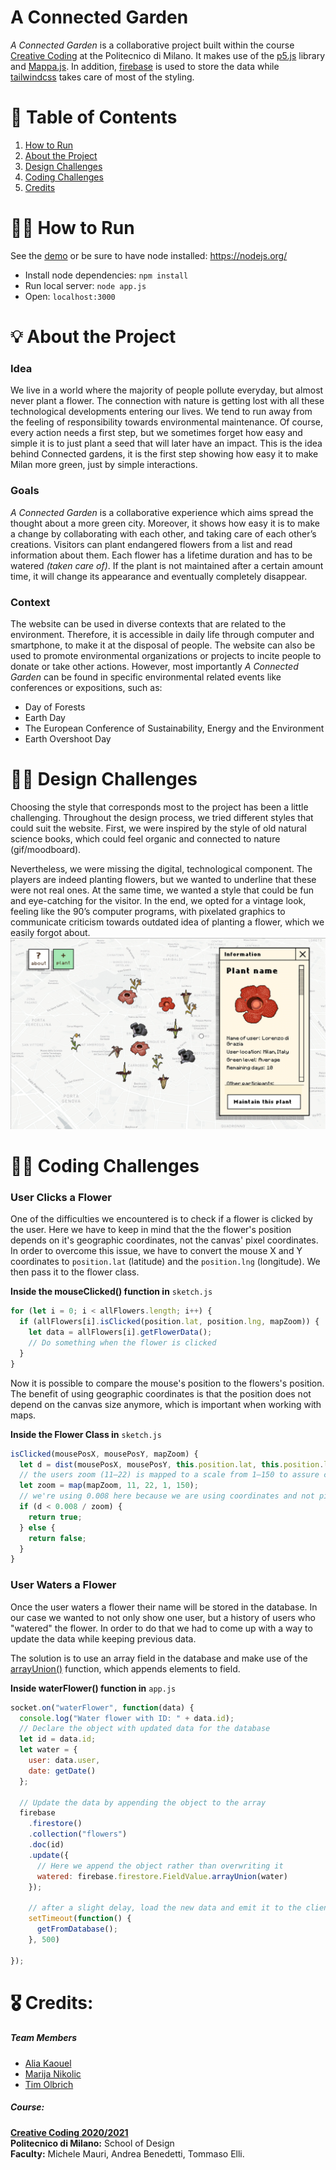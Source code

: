 # A Connected Garden
*A Connected Garden* is a collaborative project built within the course [Creative Coding](https://drawwithcode.github.io/2020/) at the Politecnico di Milano. It makes use of the [p5.js](https://p5js.org) library and [Mappa.js](https://mappa.js.org). In addition, [firebase](https://mappa.js.org) is used to store the data while [tailwindcss](https://github.com/tailwindlabs/tailwindcss) takes care of most of the styling.

# :compass: Table of Contents
1. [How to Run](#how-to-run)
2. [About the Project](#about-the-project)
3. [Design Challenges](#design-challenges)
4. [Coding Challenges](#coding-challenges)
5. [Credits](#credits)

# :running_woman: How to Run
See the [demo](https://a-connected-garden.herokuapp.com) or
be sure to have node installed: https://nodejs.org/
* Install node dependencies: `npm install`
* Run local server: `node app.js`
* Open: `localhost:3000`

# :bulb: About the Project

### Idea
We live in a world where the majority of people pollute everyday, but almost never plant a flower. The connection with nature is getting lost with all these technological developments entering our lives.
We tend to run away from the feeling of responsibility towards environmental maintenance. Of course, every action needs a first step, but we sometimes forget how easy and simple it is to just plant a seed that will later have an impact.
This is the idea behind Connected gardens, it is the first step showing how easy it to make Milan more green, just by simple interactions.

### Goals
*A Connected Garden* is a collaborative experience which aims spread the thought about a more green city. Moreover, it shows how easy it is to make a change by collaborating with each other, and taking care of each other’s creations.
Visitors can plant endangered flowers from a list and read information about them. Each flower has a lifetime duration and has to be watered *(taken care of)*. If the plant is not maintained after a certain amount time, it will change its appearance and eventually completely disappear.

### Context
The website can be used in diverse contexts that are related to the environment. Therefore, it is accessible in daily life through computer and smartphone, to make it at the disposal of people. The website can also be used to promote environmental organizations or projects to incite people to donate or take other actions. However, most importantly *A Connected Garden* can be found in specific environmental related events like conferences or expositions, such as:  <br>
* Day of Forests
* Earth Day
* The European Conference of Sustainability, Energy and the Environment
* Earth Overshoot Day

# :artist: Design Challenges

Choosing the style that corresponds most to the project has been a little challenging. Throughout the design process, we tried different styles that could suit the website. First, we were inspired by the style of old natural science books, which could feel organic and connected to nature (gif/moodboard).

Nevertheless, we were missing the digital, technological component. The players are indeed planting flowers, but we wanted to underline that these were not real ones. At the same time, we wanted a style that could be fun and eye-catching for the visitor. In the end, we opted for a vintage look, feeling like the 90’s computer programs, with pixelated graphics to communicate criticism towards outdated idea of planting a flower, which we easily forgot about.
  <img src="public/images/designprocess.gif"/>

# :technologist: Coding Challenges

### User Clicks a Flower
One of the difficulties we encountered is to check if a flower is clicked by the user. Here we have to keep in mind that the the flower's position depends on it's geographic coordinates, not the canvas' pixel coordinates. In order to overcome this issue, we have to convert the mouse X and Y coordinates to `position.lat` (latitude) and the `position.lng` (longitude). We then pass it to the flower class.

**Inside the mouseClicked() function in** `sketch.js`
```javascript
for (let i = 0; i < allFlowers.length; i++) {
  if (allFlowers[i].isClicked(position.lat, position.lng, mapZoom)) {
    let data = allFlowers[i].getFlowerData();
    // Do something when the flower is clicked
  }
}
```

Now it is possible to compare the mouse's position to the flowers's position. The benefit of using geographic coordinates is that the position does not depend on the canvas size anymore, which is important when working with maps.

**Inside the Flower Class in** `sketch.js`
```javascript
isClicked(mousePosX, mousePosY, mapZoom) {
  let d = dist(mousePosX, mousePosY, this.position.lat, this.position.lng);
  // the users zoom (11–22) is mapped to a scale from 1–150 to assure click accuracy on all zoom levels
  let zoom = map(mapZoom, 11, 22, 1, 150);
  // we're using 0.008 here because we are using coordinates and not pixels
  if (d < 0.008 / zoom) {
    return true;
  } else {
    return false;
  }
}
```
### User Waters a Flower

Once the user waters a flower their name will be stored in the database. In our case we wanted to not only show one user, but a history of users who "watered" the flower. In order to do that we had to come up with a way to update the data while keeping previous data.

The solution is to use an array field in the database and make use of the [arrayUnion()](https://firebase.google.com/docs/firestore/manage-data/add-data) function, which appends elements to field.

**Inside waterFlower() function in** `app.js`
```javascript
socket.on("waterFlower", function(data) {
  console.log("Water flower with ID: " + data.id);
  // Declare the object with updated data for the database
  let id = data.id;
  let water = {
    user: data.user,
    date: getDate()
  };

  // Update the data by appending the object to the array
  firebase
    .firestore()
    .collection("flowers")
    .doc(id)
    .update({
      // Here we append the object rather than overwriting it
      watered: firebase.firestore.FieldValue.arrayUnion(water)
    });

    // after a slight delay, load the new data and emit it to the clients
    setTimeout(function() {
      getFromDatabase();
    }, 500)

});
```

# :medal_military: Credits:

##### Team Members
* [Alia Kaouel](https://github.com/Maariaah)
* [Marija Nikolic](https://github.com/aliakaouel)
* [Tim Olbrich](https://timolbrich.com)

##### Course:
**[Creative Coding 2020/2021](https://drawwithcode.github.io/2020/)**<br>
**Politecnico di Milano:** School of Design<br>
**Faculty:** Michele Mauri, Andrea Benedetti, Tommaso Elli.
